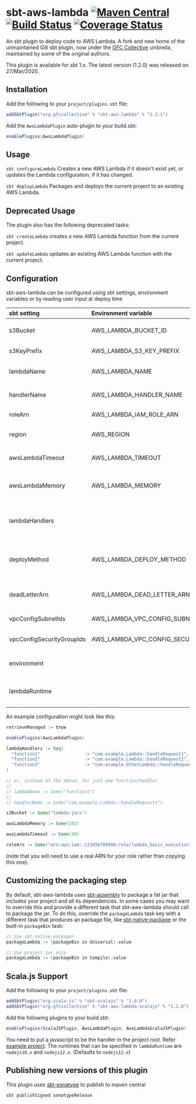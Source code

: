 # sbt-aws-lambda [![Maven Central](https://maven-badges.herokuapp.com/maven-central/org.gfccollective/sbt-aws-lambda/badge.svg?style=plastic)](https://maven-badges.herokuapp.com/maven-central/org.gfccollective/sbt-aws-lambda) [![Build Status](https://github.com/gfc-collective/sbt-aws-lambda/workflows/Scala%20CI/badge.svg)](https://github.com/gfc-collective/sbt-aws-lambda/actions) [![Coverage Status](https://coveralls.io/repos/gfc-collective/sbt-aws-lambda/badge.svg?branch=main&service=github)](https://coveralls.io/github/gfc-collective/sbt-aws-lambda?branch=main)

An sbt plugin to deploy code to AWS Lambda.
A fork and new home of the unmaintained Gilt sbt plugin, now under the [GFC Collective](https://github.com/gfc-collective) umbrella, maintained by some of the original authors.

This plugin is available for sbt 1.x. The latest version (1.2.0) was released on 27/Mar/2020.

Installation
------------

Add the following to your `project/plugins.sbt` file:

```scala
addSbtPlugin("org.gfccollective" % "sbt-aws-lambda" % "1.2.1")
```

Add the `AwsLambdaPlugin` auto-plugin to your build.sbt:

```scala
enablePlugins(AwsLambdaPlugin)
```



Usage
-------------

`sbt configureLambda` Creates a new AWS Lambda if it doesn't exist yet, or updates the Lambda configuration, if it has changed.

`sbt deployLambda` Packages and deploys the current project to an existing AWS Lambda.

Deprecated Usage
-------------

The plugin also has the following deprecated tasks:

`sbt createLambda` creates a new AWS Lambda function from the current project.

`sbt updateLambda` updates an existing AWS Lambda function with the current project.


Configuration
-------------

sbt-aws-lambda can be configured using sbt settings, environment variables or by reading user input at deploy time

| sbt setting   | Environment variable      |  Description |
|:----------|:----------|:---------------|
| s3Bucket |  AWS_LAMBDA_BUCKET_ID | The name of an S3 bucket where the lambda code will be stored |
| s3KeyPrefix | AWS_LAMBDA_S3_KEY_PREFIX | The prefix to the S3 key where the jar will be uploaded |
| lambdaName |    AWS_LAMBDA_NAME   |   The name to use for this AWS Lambda function. Defaults to the project name |
| handlerName | AWS_LAMBDA_HANDLER_NAME |    Java class name and method to be executed, e.g. `com.example.Lambda::myMethod` |
| roleArn | AWS_LAMBDA_IAM_ROLE_ARN |The [ARN](http://docs.aws.amazon.com/general/latest/gr/aws-arns-and-namespaces.html "AWS ARN documentation") of an [IAM](https://aws.amazon.com/iam/ "AWS IAM documentation") role to use when creating a new Lambda |
| region |  AWS_REGION | The name of the AWS region to connect to. Defaults to `us-east-1` |
| awsLambdaTimeout | AWS_LAMBDA_TIMEOUT | The Lambda timeout in seconds (1-900). Defaults to AWS default. |
| awsLambdaMemory | AWS_LAMBDA_MEMORY | The amount of memory in MB for the Lambda function (128-1536, multiple of 64). Defaults to AWS default. |
| lambdaHandlers |              | Sequence of Lambda names to handler functions (for multiple lambda methods per project). Overrides `lambdaName` and `handlerName` if present. | 
| deployMethod | AWS_LAMBDA_DEPLOY_METHOD | The preferred method for uploading the jar, either `S3` for uploading to AWS S3 or `DIRECT` for direct upload to AWS Lambda |
| deadLetterArn | AWS_LAMBDA_DEAD_LETTER_ARN | The [ARN](http://docs.aws.amazon.com/general/latest/gr/aws-arns-and-namespaces.html "AWS ARN documentation") of the Lambda function's dead letter SQS queue or SNS topic, to receive unprocessed messages |
| vpcConfigSubnetIds | AWS_LAMBDA_VPC_CONFIG_SUBNET_IDS | Comma separated list of subnet IDs for the VPC |
| vpcConfigSecurityGroupIds | AWS_LAMBDA_VPC_CONFIG_SECURITY_GROUP_IDS | Comma separated list of security group IDs for the VPC |
| environment  |                | Seq[(String, String)] of environment variables to set in the lambda function |
| lambdaRuntime | | The [Lambda Runtime](https://docs.aws.amazon.com/lambda/latest/dg/lambda-runtimes.html#w501aac27c33 "Runtime documentation") to use. Currently supported values are "java8" and "java11". Default is "java8" |

An example configuration might look like this:


```scala
retrieveManaged := true

enablePlugins(AwsLambdaPlugin)

lambdaHandlers := Seq(
  "function1"                 -> "com.example.Lambda::handleRequest1",
  "function2"                 -> "com.example.Lambda::handleRequest2",
  "function3"                 -> "com.example.OtherLambda::handleRequest3"
)

// or, instead of the above, for just one function/handler
//
// lambdaName := Some("function1")
//
// handlerName := Some("com.example.Lambda::handleRequest1")

s3Bucket := Some("lambda-jars")

awsLambdaMemory := Some(192)

awsLambdaTimeout := Some(30)

roleArn := Some("arn:aws:iam::123456789000:role/lambda_basic_execution")

```
(note that you will need to use a real ARN for your role rather than copying this one).


Customizing the packaging step
------------------------------

By default, sbt-aws-lambda uses [sbt-assembly](https://github.com/sbt/sbt-assembly) to package a fat jar that includes your project and all its dependencies. 
In some cases you may want to override this and provide a different task that sbt-aws-lambda should call to package the jar. To do this, override the `packageLambda` task key with a different task that produces an package file, 
like [sbt-native-package](https://github.com/sbt/sbt-native-packager) or the built-in `packageBin` task:

```scala
// Use sbt-native-packager
packageLambda := (packageBin in Universal).value

``` 
```scala
// Use project jar only
packageLambda := (packageBin in Compile).value

``` 

Scala.js Support
------------------------------
Add the following to your `project/plugins.sbt` file:

```scala
addSbtPlugin("org.scala-js" % "sbt-scalajs" % "1.0.0")
addSbtPlugin("org.gfccollective" % "sbt-aws-lambda-scalajs" % "1.2.0")
```

Add the following plugins to your build.sbt:

```scala
enablePlugins(ScalaJSPlugin, AwsLambdaPlugin, AwsLambdaScalaJSPlugin)
```

You need to put a javascript to be the handler in the project root. Refer [example project](scalajsPlugin/example).
The runtimes that can be specified in `lambdaRuntime` are` nodejs10.x` and `nodejs12.x`. (Defaults to `nodejs12.x`)
 
Publishing new versions of this plugin
--------------------------------------

This plugin uses [sbt-sonatype](https://github.com/xerial/sbt-sonatype) to publish to maven central

```
sbt publishSigned sonatypeRelease
```
